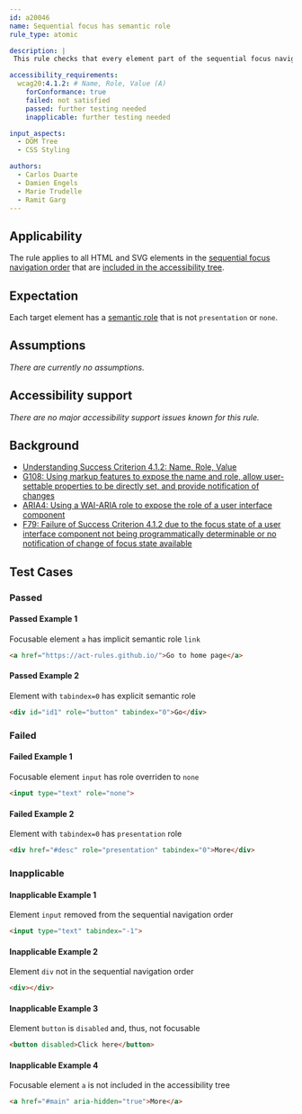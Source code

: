 ```yaml
---
id: a20046
name: Sequential focus has semantic role
rule_type: atomic

description: | 
 This rule checks that every element part of the sequential focus navigation order has a semantic role.

accessibility_requirements: 
  wcag20:4.1.2: # Name, Role, Value (A)
    forConformance: true
    failed: not satisfied
    passed: further testing needed
    inapplicable: further testing needed

input_aspects:
  - DOM Tree
  - CSS Styling

authors:
  - Carlos Duarte
  - Damien Engels
  - Marie Trudelle 
  - Ramit Garg
---
```


## Applicability

The rule applies to all HTML and SVG elements in the [sequential focus navigation order](https://www.w3.org/TR/html/editing.html#sequential-focus-navigation) that are [included in the accessibility tree](#included-in-the-accessibility-tree).

## Expectation

Each target element has a [semantic role](#semantic-role) that is not `presentation` or `none`.

## Assumptions

_There are currently no assumptions._

## Accessibility support

_There are no major accessibility support issues known for this rule._

## Background

- [Understanding Success Criterion 4.1.2: Name, Role, Value](https://www.w3.org/WAI/WCAG21/Understanding/name-role-value.html)
- [G108: Using markup features to expose the name and role, allow user-settable properties to be directly set, and provide notification of changes](https://www.w3.org/WAI/WCAG21/Techniques/general/G108)
- [ARIA4: Using a WAI-ARIA role to expose the role of a user interface component](https://www.w3.org/WAI/WCAG21/Techniques/aria/ARIA4)
- [F79: Failure of Success Criterion 4.1.2 due to the focus state of a user interface component not being programmatically determinable or no notification of change of focus state available](https://www.w3.org/WAI/WCAG21/Techniques/failures/F79)

## Test Cases

### Passed

#### Passed Example 1

Focusable element `a` has implicit semantic role `link`

```html
<a href="https://act-rules.github.io/">Go to home page</a>
```

#### Passed Example 2

Element with `tabindex=0` has explicit semantic role 

```html
<div id="id1" role="button" tabindex="0">Go</div>
```

### Failed

#### Failed Example 1

Focusable element `input` has role overriden to `none`

```html
<input type="text" role="none">
```

#### Failed Example 2

Element with `tabindex=0` has `presentation` role

```html
<div href="#desc" role="presentation" tabindex="0">More</div>
```

### Inapplicable 

#### Inapplicable Example 1

Element `input` removed from the sequential navigation order

```html
<input type="text" tabindex="-1">
```

#### Inapplicable Example 2

Element `div` not in the sequential navigation order

```html
<div></div>
```

#### Inapplicable Example 3

Element `button` is `disabled` and, thus, not focusable

```html
<button disabled>Click here</button>
```

#### Inapplicable Example 4

Focusable element `a` is not included in the accessibility tree

```html
<a href="#main" aria-hidden="true">More</a>
```
